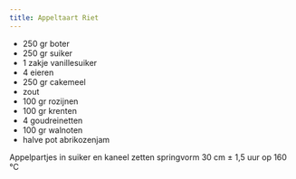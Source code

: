 ```yaml
---
title: Appeltaart Riet
---
```


* 250 gr boter
* 250 gr suiker
* 1 zakje vanillesuiker
* 4 eieren
* 250 gr cakemeel
* zout
* 100 gr rozijnen
* 100 gr krenten
* 4 goudreinetten
* 100 gr walnoten
* halve pot abrikozenjam

Appelpartjes in suiker en kaneel zetten springvorm 30 cm
± 1,5 uur op 160 °C